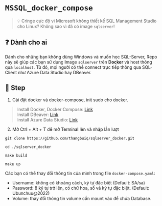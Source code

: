 # `MSSQL_docker_compose`

> :bulb: Cringe cực độ vì Microsoft không thiết kế SQL Management Studio cho Linux? Không sao vì đã có image `sqlserver`!

## :question: Dành cho ai
Dành cho những bạn không dùng Windows và muốn học SQL-Server, Repo này sẽ giúp các bạn sử dụng Image `sqlserver` trên **Docker** và host thông qua `localhost`. Từ đó, mọi người có thể connect trực tiếp thông qua SQL-Client như Azure Data Studio hay DBeaver.

## :feet: Step


1. Cài đặt docker và docker-compose, init sudo cho docker.

> Install Docker, Docker Compose: [Link](https://support.netfoundry.io/hc/en-us/articles/360057865692-Installing-Docker-and-docker-compose-for-Ubuntu-20-04)  
Install DBeaver: [Link](https://dbeaver.io/download/)  
Install Azure Data Studio: [Link](https://learn.microsoft.com/en-us/sql/azure-data-studio/download-azure-data-studio?view=sql-server-ver16&tabs=redhat-install%2Credhat-uninstall)

2. Mở Ctrl + Alt + T để mở Terminal lên và nhập lần lượt

```
git clone https://github.com/thangbuiq/sqlserver_docker.git
```
```
cd ./sqlserver_docker
```
```
make build
```
```
make up
```
Các bạn có thể thay đổi thông tin của mình trong file `docker-compose.yaml`:
- Username: không có khoảng cách, ký tự đặc biệt (Default: SA/sa)
- Password: 8 ký tự trở lên, có chữ hoa, số và ký tự đặc biệt. (Default: Ubunchuu@2022)
- Volume: thay đổi thông tin volume cần mount vào để chứa Database.
